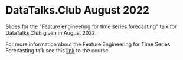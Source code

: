 # DataTalks.Club August 2022
Slides for the "Feature engineering for time series forecasting" talk for DataTalks.Club given in August 2022. 

For more information about the Feature Engineering for Time Series Forecasting talk see this [link](https://www.trainindata.com/p/feature-engineering-for-forecasting) to the course. 

